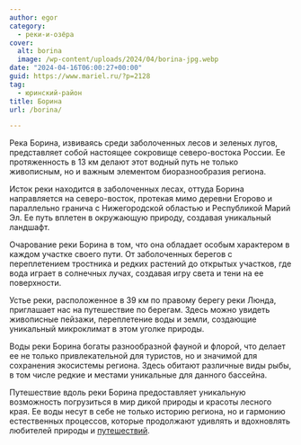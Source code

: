 ```yaml
---
author: egor
category:
  - реки-и-озёра
cover:
  alt: borina
  image: /wp-content/uploads/2024/04/borina-jpg.webp
date: "2024-04-16T06:00:27+00:00"
guid: https://www.mariel.ru/?p=2128
tag:
  - юринский-район
title: Борина
url: /borina/

---
```

Река Борина, извиваясь среди заболоченных лесов и зеленых лугов, представляет собой настоящее сокровище северо-востока России. Ее протяженность в 13 км делают этот водный путь не только живописным, но и важным элементом биоразнообразия региона.

Исток реки находится в заболоченных лесах, оттуда Борина направляется на северо-восток, протекая мимо деревни Егорово и параллельно гранича с Нижегородской областью и Республикой Марий Эл. Ее путь вплетен в окружающую природу, создавая уникальный ландшафт.

Очарование реки Борина в том, что она обладает особым характером в каждом участке своего пути. От заболоченных берегов с переплетением тростника и редких растений до открытых участков, где вода играет в солнечных лучах, создавая игру света и тени на ее поверхности.

Устье реки, расположенное в 39 км по правому берегу реки Люнда, приглашает нас на путешествие по берегам. Здесь можно увидеть живописные пейзажи, переплетение воды и земли, создающие уникальный микроклимат в этом уголке природы.

Воды реки Борина богаты разнообразной фауной и флорой, что делает ее не только привлекательной для туристов, но и значимой для сохранения экосистемы региона. Здесь обитают различные виды рыбы, в том числе редкие и местами уникальные для данного бассейна.

Путешествие вдоль реки Борина предоставляет уникальную возможность погрузиться в мир дикой природы и красоты лесного края. Ее воды несут в себе не только историю региона, но и гармонию естественных процессов, которые продолжают удивлять и вдохновлять любителей природы и [путешествий](/ekskursiya-zvuki-vsyudu/).
